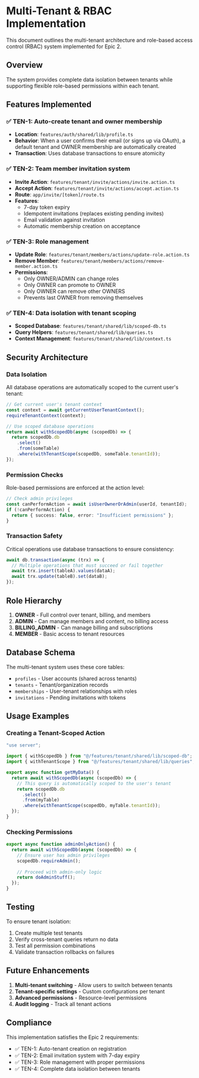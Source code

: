 # Multi-Tenant & RBAC Implementation

This document outlines the multi-tenant architecture and role-based access control (RBAC) system implemented for Epic 2.

## Overview

The system provides complete data isolation between tenants while supporting flexible role-based permissions within each tenant.

## Features Implemented

### ✅ TEN-1: Auto-create tenant and owner membership

- **Location**: `features/auth/shared/lib/profile.ts`
- **Behavior**: When a user confirms their email (or signs up via OAuth), a default tenant and OWNER membership are automatically created
- **Transaction**: Uses database transactions to ensure atomicity

### ✅ TEN-2: Team member invitation system

- **Invite Action**: `features/tenant/invite/actions/invite.action.ts`
- **Accept Action**: `features/tenant/invite/actions/accept.action.ts`
- **Route**: `app/invite/[token]/route.ts`
- **Features**:
  - 7-day token expiry
  - Idempotent invitations (replaces existing pending invites)
  - Email validation against invitation
  - Automatic membership creation on acceptance

### ✅ TEN-3: Role management

- **Update Role**: `features/tenant/members/actions/update-role.action.ts`
- **Remove Member**: `features/tenant/members/actions/remove-member.action.ts`
- **Permissions**:
  - Only OWNER/ADMIN can change roles
  - Only OWNER can promote to OWNER
  - Only OWNER can remove other OWNERS
  - Prevents last OWNER from removing themselves

### ✅ TEN-4: Data isolation with tenant scoping

- **Scoped Database**: `features/tenant/shared/lib/scoped-db.ts`
- **Query Helpers**: `features/tenant/shared/lib/queries.ts`
- **Context Management**: `features/tenant/shared/lib/context.ts`

## Security Architecture

### Data Isolation

All database operations are automatically scoped to the current user's tenant:

```typescript
// Get current user's tenant context
const context = await getCurrentUserTenantContext();
requireTenantContext(context);

// Use scoped database operations
return await withScopedDb(async (scopedDb) => {
  return scopedDb.db
    .select()
    .from(someTable)
    .where(withTenantScope(scopedDb, someTable.tenantId));
});
```

### Permission Checks

Role-based permissions are enforced at the action level:

```typescript
// Check admin privileges
const canPerformAction = await isUserOwnerOrAdmin(userId, tenantId);
if (!canPerformAction) {
  return { success: false, error: "Insufficient permissions" };
}
```

### Transaction Safety

Critical operations use database transactions to ensure consistency:

```typescript
await db.transaction(async (trx) => {
  // Multiple operations that must succeed or fail together
  await trx.insert(tableA).values(dataA);
  await trx.update(tableB).set(dataB);
});
```

## Role Hierarchy

1. **OWNER** - Full control over tenant, billing, and members
2. **ADMIN** - Can manage members and content, no billing access
3. **BILLING_ADMIN** - Can manage billing and subscriptions
4. **MEMBER** - Basic access to tenant resources

## Database Schema

The multi-tenant system uses these core tables:

- `profiles` - User accounts (shared across tenants)
- `tenants` - Tenant/organization records
- `memberships` - User-tenant relationships with roles
- `invitations` - Pending invitations with tokens

## Usage Examples

### Creating a Tenant-Scoped Action

```typescript
"use server";

import { withScopedDb } from "@/features/tenant/shared/lib/scoped-db";
import { withTenantScope } from "@/features/tenant/shared/lib/queries";

export async function getMyData() {
  return await withScopedDb(async (scopedDb) => {
    // This query is automatically scoped to the user's tenant
    return scopedDb.db
      .select()
      .from(myTable)
      .where(withTenantScope(scopedDb, myTable.tenantId));
  });
}
```

### Checking Permissions

```typescript
export async function adminOnlyAction() {
  return await withScopedDb(async (scopedDb) => {
    // Ensure user has admin privileges
    scopedDb.requireAdmin();
    
    // Proceed with admin-only logic
    return doAdminStuff();
  });
}
```

## Testing

To ensure tenant isolation:

1. Create multiple test tenants
2. Verify cross-tenant queries return no data
3. Test all permission combinations
4. Validate transaction rollbacks on failures

## Future Enhancements

1. **Multi-tenant switching** - Allow users to switch between tenants
2. **Tenant-specific settings** - Custom configurations per tenant
3. **Advanced permissions** - Resource-level permissions
4. **Audit logging** - Track all tenant actions

## Compliance

This implementation satisfies the Epic 2 requirements:

- ✅ TEN-1: Auto-tenant creation on registration
- ✅ TEN-2: Email invitation system with 7-day expiry
- ✅ TEN-3: Role management with proper permissions
- ✅ TEN-4: Complete data isolation between tenants